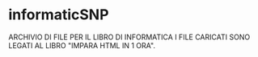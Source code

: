 # informaticSNP
ARCHIVIO DI FILE PER IL LIBRO DI INFORMATICA
I FILE CARICATI SONO LEGATI AL LIBRO "IMPARA HTML IN 1 ORA".
